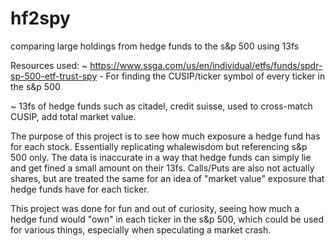 # hf2spy
comparing large holdings from hedge funds to the s&amp;p 500 using 13fs

Resources used:
~ https://www.ssga.com/us/en/individual/etfs/funds/spdr-sp-500-etf-trust-spy - For finding the CUSIP/ticker symbol of every ticker in the s&p 500

~ 13fs of hedge funds such as citadel, credit suisse, used to cross-match CUSIP, add total market value.


The purpose of this project is to see how much exposure a hedge fund has for each stock. Essentially replicating whalewisdom but referencing s&p 500 only.
The data is inaccurate in a way that hedge funds can simply lie and get fined a small amount on their 13fs.
Calls/Puts are also not actually shares, but are treated the same for an idea of "market value" exposure that hedge funds have for each ticker.

This project was done for fun and out of curiosity, seeing how much a hedge fund would "own" in each ticker in the s&p 500, which could be used for various things, especially when speculating a market crash.

